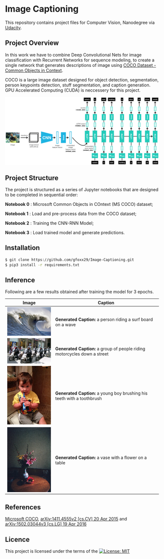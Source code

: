 # Image Captioning
This repository contains project files for Computer Vision, Nanodegree  via [Udacity](https://eu.udacity.com/course/computer-vision-nanodegree--nd891). 

## Project Overview
In this work we have to combine Deep Convolutional Nets for image classification  with Recurrent Networks for sequence modeling, to create a single network that generates descriptions of image using [COCO Dataset - Common Objects in Context](http://cocodataset.org/).

COCO is a large image dataset designed for object detection, segmentation, person keypoints detection, stuff segmentation, and caption generation. GPU Accelerated Computing (CUDA) is neccessery for this project.

<p align="center"> <img src="images/encoder-decoder.png" align="middle" alt="drawing" width="900px"> </p> 

## Project Structure
The project is structured as a series of Jupyter notebooks that are designed to be completed in sequential order:

__Notebook 0__ : Microsoft Common Objects in COntext (MS COCO) dataset;

__Notebook 1__ : Load and pre-process data from the COCO dataset;

__Notebook 2__ : Training the CNN-RNN Model;

__Notebook 3__ : Load trained model and generate predictions.

## Installation
```sh
$ git clone https://github.com/gfoxx29/Image-Captioning.git
$ pip3 install -r requirements.txt
```

## Inference
Following are a few results obtained after training the model for 3 epochs.

Image | Caption 
--- | --- 
<img src="images/Surf.png" width="200"> | **Generated Caption:** a person riding a surf board on a wave
<img src="images/motorcycle.png" width="200"> | **Generated Caption:** a group of people riding motorcycles down a street
<img src="images/boy.png" width="200">  | **Generated Caption:** a young boy brushing his teeth with a toothbrush
<img src="images/vase.png" width="200"> | **Generated Caption:** a vase with a flower on a table

## References
[Microsoft COCO](https://arxiv.org/pdf/1405.0312.pdf), [arXiv:1411.4555v2 [cs.CV] 20 Apr 2015](https://arxiv.org/pdf/1411.4555.pdf) </li>
and [arXiv:1502.03044v3 [cs.LG] 19 Apr 2016](https://arxiv.org/pdf/1502.03044.pdf)

## Licence
This project is licensed under the terms of the [![License: MIT](https://img.shields.io/badge/License-MIT-yellow.svg)](https://opensource.org/licenses/MIT)

